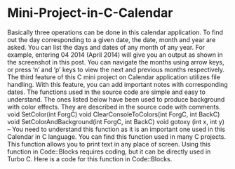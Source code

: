 # Mini-Project-in-C-Calendar
Basically three operations can be done in this calendar application. To find out the day corresponding to a given date, the date, month and year are asked. You can list the days and dates of any month of any year. For example, entering 04 2014 (April 2014) will give you an output as shown in the screenshot in this post.  You can navigate the months using arrow keys, or press ‘n’ and ‘p’ keys to view the next and previous months respectively. The third feature of this C mini project on Calendar application utilizes file handling. With this feature, you can add important notes with corresponding dates.  The functions used in the source code are simple and easy to understand. The ones listed below have been used to produce background with color effects. They are described in the source code with comments.  void SetColor(int ForgC) void ClearConsoleToColors(int ForgC, int BackC) void SetColorAndBackground(int ForgC, int BackC) void gotoxy (int x, int y) – You need to understand this function as it is an important one used in this Calendar in C language. You can find this function used in many C projects. This function allows you to print text in any place of screen. Using this function in Code::Blocks requires coding, but it can be directly used in Turbo C. Here is a code for this function in Code::Blocks.
